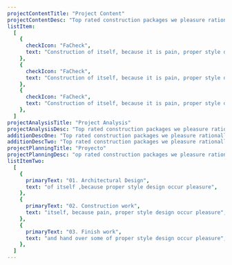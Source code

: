 ```yaml
---
projectContentTitle: "Project Content"
projectContentDesc: "Top rated construction packages we pleasure rationally encounter consequences interesting who loves or pursues or desires to obtain"
listItem:
  [
    {
      checkIcon: "FaCheck",
      text: "Construction of itself, because it is pain, proper style design occur pleasure",
    },
    {
      checkIcon: "FaCheck",
      text: "Construction of itself, because it is pain, proper style design occur pleasure",
    },
    {
      checkIcon: "FaCheck",
      text: "Construction of itself, because it is pain, proper style design occur pleasure",
    },
  ]
projectAnalysisTitle: "Project Analysis"
projectAnalysisDesc: "Top rated construction packages we pleasure rationally encounter consequences interesting who loves or pursues or desires to obtain"
additionDescOne: "Top rated construction packages we pleasure rationally encounter consequences interesting who loves or pursues or desires to obtain"
additionDescTwo: "Top rated construction packages we pleasure rationally encounter consequences"
projectPlanningTitle: "Proyecto"
projectPlanningDesc: "op rated construction packages we pleasure rationally encounter consequences interesting who loves or pursues or desires to obtain"
listItemTwo:
  [
    {
      primaryText: "01. Architectural Design",
      text: "of itself ,because proper style design occur pleasure",
    },
    {
      primaryText: "02. Construction work",
      text: "itself, because pain, proper style design occur pleasure",
    },
    {
      primaryText: "03. Finish work",
      text: "and hand over some of proper style design occur pleasure",
    },
  ]
---
```

